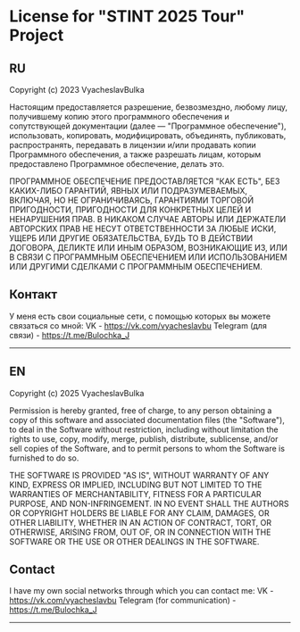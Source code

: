# License for "STINT 2025 Tour" Project

## RU

Copyright (c) 2023 VyacheslavBulka

Настоящим предоставляется разрешение, безвозмездно, любому лицу, получившему копию этого программного обеспечения и сопутствующей документации (далее — "Программное обеспечение"),
использовать, копировать, модифицировать, объединять, публиковать, распространять, передавать в лицензии и/или продавать копии Программного обеспечения, а также разрешать лицам,
которым предоставлено Программное обеспечение, делать это.

ПРОГРАММНОЕ ОБЕСПЕЧЕНИЕ ПРЕДОСТАВЛЯЕТСЯ "КАК ЕСТЬ", БЕЗ КАКИХ-ЛИБО ГАРАНТИЙ, ЯВНЫХ ИЛИ ПОДРАЗУМЕВАЕМЫХ, ВКЛЮЧАЯ, НО НЕ ОГРАНИЧИВАЯСЬ, ГАРАНТИЯМИ ТОРГОВОЙ ПРИГОДНОСТИ,
ПРИГОДНОСТИ ДЛЯ КОНКРЕТНЫХ ЦЕЛЕЙ И НЕНАРУШЕНИЯ ПРАВ. В НИКАКОМ СЛУЧАЕ АВТОРЫ ИЛИ ДЕРЖАТЕЛИ АВТОРСКИХ ПРАВ НЕ НЕСУТ ОТВЕТСТВЕННОСТИ ЗА ЛЮБЫЕ ИСКИ, УЩЕРБ ИЛИ ДРУГИЕ ОБЯЗАТЕЛЬСТВА,
БУДЬ ТО В ДЕЙСТВИИ ДОГОВОРА, ДЕЛИКТЕ ИЛИ ИНЫМ ОБРАЗОМ, ВОЗНИКАЮЩИЕ ИЗ, ИЛИ В СВЯЗИ С ПРОГРАММНЫМ ОБЕСПЕЧЕНИЕМ ИЛИ ИСПОЛЬЗОВАНИЕМ ИЛИ ДРУГИМИ СДЕЛКАМИ С ПРОГРАММНЫМ ОБЕСПЕЧЕНИЕМ.

## Контакт

У меня есть свои социальные сети, с помощью которых вы можете связаться со мной:
VK - https://vk.com/vyacheslavbu
Telegram (для связи) - https://t.me/Bulochka_J

------

## EN

Copyright (c) 2025 VyacheslavBulka

Permission is hereby granted, free of charge, to any person obtaining a copy of this software and associated documentation files (the "Software"),
to deal in the Software without restriction, including without limitation the rights to use, copy, modify, merge, publish, distribute, sublicense, and/or sell copies of the Software,
and to permit persons to whom the Software is furnished to do so.

THE SOFTWARE IS PROVIDED "AS IS", WITHOUT WARRANTY OF ANY KIND, EXPRESS OR IMPLIED, INCLUDING BUT NOT LIMITED TO THE WARRANTIES OF MERCHANTABILITY,
FITNESS FOR A PARTICULAR PURPOSE, AND NON-INFRINGEMENT. IN NO EVENT SHALL THE AUTHORS OR COPYRIGHT HOLDERS BE LIABLE FOR ANY CLAIM, DAMAGES, OR OTHER LIABILITY,
WHETHER IN AN ACTION OF CONTRACT, TORT, OR OTHERWISE, ARISING FROM, OUT OF, OR IN CONNECTION WITH THE SOFTWARE OR THE USE OR OTHER DEALINGS IN THE SOFTWARE.

## Contact

I have my own social networks through which you can contact me:
VK - https://vk.com/vyacheslavbu
Telegram  (for communication)  - https://t.me/Bulochka_J

------
